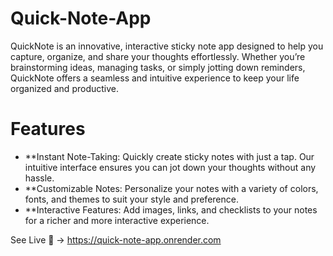 # Quick-Note-App
QuickNote is an innovative, interactive sticky note app designed to help you capture, organize, and share your thoughts effortlessly. Whether you’re brainstorming ideas, managing tasks, or simply jotting down reminders, QuickNote offers a seamless and intuitive experience to keep your life organized and productive.

# Features
* **Instant Note-Taking: Quickly create sticky notes with just a tap. Our intuitive interface ensures you can jot down your thoughts without any hassle.
* **Customizable Notes: Personalize your notes with a variety of colors, fonts, and themes to suit your style and preference.
* **Interactive Features: Add images, links, and checklists to your notes for a richer and more interactive experience.

See Live 🎉 -> 
https://quick-note-app.onrender.com
